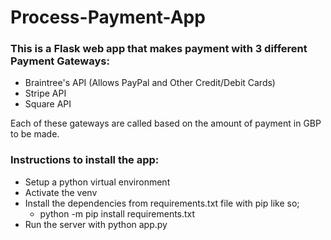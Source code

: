# Process-Payment-App

### This is a Flask web app that makes payment with 3 different Payment Gateways:
  - Braintree's API (Allows PayPal and Other Credit/Debit Cards)
  - Stripe API
  - Square API
  
  Each of these gateways are called based on the amount of payment in GBP to be made.



### Instructions to install the app:
- Setup a python virtual environment
- Activate the venv
- Install the dependencies from requirements.txt file with pip like so;
  - python -m pip install requirements.txt
- Run the server with python app.py
